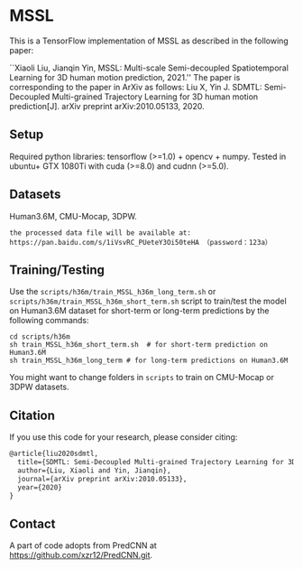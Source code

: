 # MSSL
This is a TensorFlow implementation of MSSL as described in the following paper: 

``Xiaoli Liu, Jianqin Yin, MSSL: Multi-scale Semi-decoupled Spatiotemporal Learning for 3D human motion prediction, 2021.''
The paper is corresponding to the paper in ArXiv as follows:
Liu X, Yin J. SDMTL: Semi-Decoupled Multi-grained Trajectory Learning for 3D human motion prediction[J]. arXiv preprint arXiv:2010.05133, 2020.

## Setup
Required python libraries: tensorflow (>=1.0) + opencv + numpy.
Tested in ubuntu+  GTX 1080Ti with cuda (>=8.0) and cudnn (>=5.0).

## Datasets
Human3.6M, CMU-Mocap, 3DPW.
```
the processed data file will be available at: https://pan.baidu.com/s/1iVsvRC_PUeteY3Oi50teHA （password：123a）
```

## Training/Testing
Use the `scripts/h36m/train_MSSL_h36m_long_term.sh` or `scripts/h36m/train_MSSL_h36m_short_term.sh` script to train/test the model on Human3.6M dataset for short-term or long-term predictions by the following commands:
```shell
cd scripts/h36m
sh train_MSSL_h36m_short_term.sh  # for short-term prediction on Human3.6M
sh train_MSSL_h36m_long_term # for long-term predictions on Human3.6M
```
You might want to change folders in `scripts` to train on CMU-Mocap or 3DPW datasets.


## Citation
If you use this code for your research, please consider citing:
```latex
@article{liu2020sdmtl,
  title={SDMTL: Semi-Decoupled Multi-grained Trajectory Learning for 3D human motion prediction},
  author={Liu, Xiaoli and Yin, Jianqin},
  journal={arXiv preprint arXiv:2010.05133},
  year={2020}
}
```

## Contact
A part of code adopts from PredCNN at https://github.com/xzr12/PredCNN.git. 

